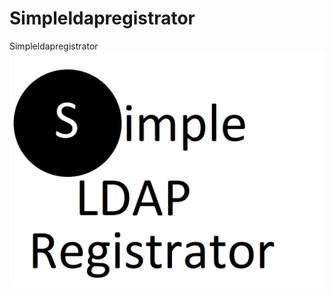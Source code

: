# Simpleldapregistrator
Simpleldapregistrator
![alt text](https://github.com/urukanich/Simpleldapregistrator/blob/master/img/logo.png)

